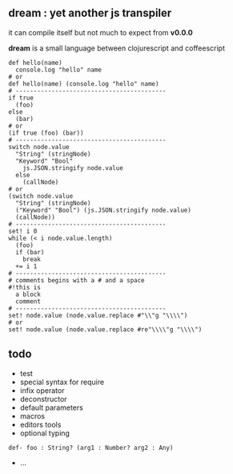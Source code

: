 dream : yet another js transpiler
----------------------------------------------
it can compile itself but not much to expect from **v0.0.0**

**dream** is a small language between clojurescript and coffeescript
```
def hello(name)
  console.log "hello" name
# or
def hello(name) (console.log "hello" name)
# ------------------------------------------
if true
  (foo)
else
  (bar)
# or
(if true (foo) (bar))
# ------------------------------------------
switch node.value
  "String" (stringNode)
  "Keyword" "Bool"
    js.JSON.stringify node.value
  else
    (callNode)
# or
(switch node.value
  "String" (stringNode)
  ("Keyword" "Bool") (js.JSON.stringify node.value)
  (callNode))
# ------------------------------------------
set! i 0
while (< i node.value.length)
  (foo)
  if (bar)
    break
  += i 1
# ------------------------------------------ 
# comments begins with a # and a space
#!this is
  a block
  comment
# ------------------------------------------
set! node.value (node.value.replace #"\\"g "\\\\")
# or
set! node.value (node.value.replace #re"\\\\"g "\\\\")
```
todo
------
- test
- special syntax for require
- infix operator
- deconstructor
- default parameters
- macros
- editors tools
- optional typing
```
def- foo : String? (arg1 : Number? arg2 : Any) 
```
- ...
